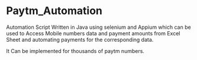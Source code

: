 # Paytm_Automation
Automation Script Written in Java using selenium and Appium which can be used to Access Mobile numbers data and payment amounts from Excel Sheet and automating payments for the corresponding data.

It Can be implemented for thousands of paytm numbers.
